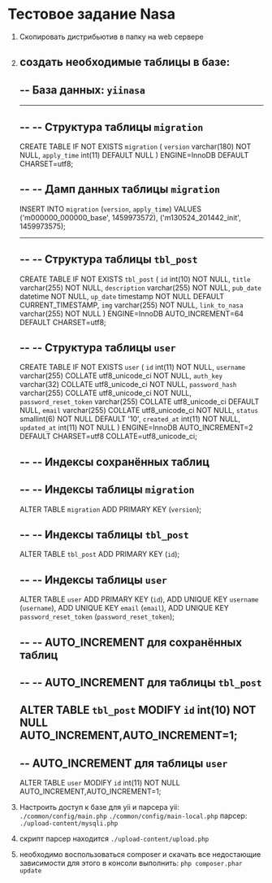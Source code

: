 Тестовое задание Nasa
===============================
1. Скопировать дистрибьютив в папку на web сервере
2. создать необходимые таблицы в базе:
    --
    -- База данных: `yiinasa`
    --

    -- --------------------------------------------------------

    --
    -- Структура таблицы `migration`
    --

    CREATE TABLE IF NOT EXISTS `migration` (
      `version` varchar(180) NOT NULL,
      `apply_time` int(11) DEFAULT NULL
    ) ENGINE=InnoDB DEFAULT CHARSET=utf8;

    --
    -- Дамп данных таблицы `migration`
    --

    INSERT INTO `migration` (`version`, `apply_time`) VALUES
    ('m000000_000000_base', 1459973572),
    ('m130524_201442_init', 1459973575);

    -- --------------------------------------------------------

    --
    -- Структура таблицы `tbl_post`
    --

    CREATE TABLE IF NOT EXISTS `tbl_post` (
      `id` int(10) NOT NULL,
      `title` varchar(255) NOT NULL,
      `description` varchar(255) NOT NULL,
      `pub_date` datetime NOT NULL,
      `up_date` timestamp NOT NULL DEFAULT CURRENT_TIMESTAMP,
      `img` varchar(255) NOT NULL,
      `link_to_nasa` varchar(255) NOT NULL
    ) ENGINE=InnoDB AUTO_INCREMENT=64 DEFAULT CHARSET=utf8;

    --
    -- Структура таблицы `user`
    --

    CREATE TABLE IF NOT EXISTS `user` (
      `id` int(11) NOT NULL,
      `username` varchar(255) COLLATE utf8_unicode_ci NOT NULL,
      `auth_key` varchar(32) COLLATE utf8_unicode_ci NOT NULL,
      `password_hash` varchar(255) COLLATE utf8_unicode_ci NOT NULL,
      `password_reset_token` varchar(255) COLLATE utf8_unicode_ci DEFAULT NULL,
      `email` varchar(255) COLLATE utf8_unicode_ci NOT NULL,
      `status` smallint(6) NOT NULL DEFAULT '10',
      `created_at` int(11) NOT NULL,
      `updated_at` int(11) NOT NULL
    ) ENGINE=InnoDB AUTO_INCREMENT=2 DEFAULT CHARSET=utf8 COLLATE=utf8_unicode_ci;

    --
    -- Индексы сохранённых таблиц
    --

    --
    -- Индексы таблицы `migration`
    --
    ALTER TABLE `migration`
      ADD PRIMARY KEY (`version`);

    --
    -- Индексы таблицы `tbl_post`
    --
    ALTER TABLE `tbl_post`
      ADD PRIMARY KEY (`id`);

    --
    -- Индексы таблицы `user`
    --
    ALTER TABLE `user`
      ADD PRIMARY KEY (`id`),
      ADD UNIQUE KEY `username` (`username`),
      ADD UNIQUE KEY `email` (`email`),
      ADD UNIQUE KEY `password_reset_token` (`password_reset_token`);

    --
    -- AUTO_INCREMENT для сохранённых таблиц
    --

    --
    -- AUTO_INCREMENT для таблицы `tbl_post`
    --
    ALTER TABLE `tbl_post`
      MODIFY `id` int(10) NOT NULL AUTO_INCREMENT,AUTO_INCREMENT=1;
    --
    -- AUTO_INCREMENT для таблицы `user`
    --
    ALTER TABLE `user`
      MODIFY `id` int(11) NOT NULL AUTO_INCREMENT,AUTO_INCREMENT=1;


3. Настроить доступ к базе для yii и парсера
    yii:
     `./common/config/main.php`
     `./common/config/main-local.php`
    парсер:
     `./upload-content/mysqli.php`

4. скрипт парсер находится `./upload-content/upload.php`

5. необходимо воспользоваться composer и скачать все недостающие зависимости
   для этого в консоли выполнить:   `php composer.phar update`


